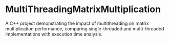 # MultiThreadingMatrixMultiplication
A C++ project demonstrating the impact of multithreading on matrix multiplication performance, comparing single-threaded and multi-threaded implementations with execution time analysis. 
